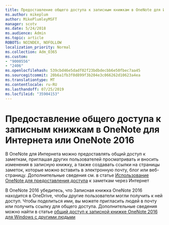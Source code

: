 ```yaml
---
title: Предоставление общего доступа к записным книжкам в OneNote для Интернета или OneNote 2016
ms.author: mikeplum
author: MikePlumleyMSFT
manager: scotv
ms.date: 5/24/2018
ms.audience: Admin
ms.topic: article
ROBOTS: NOINDEX, NOFOLLOW
localization_priority: Normal
ms.collection: Adm_O365
ms.custom:
- "9000556"
- "2406"
ms.openlocfilehash: 539cbd46e5dadf02f23bdbdecbb6e50fbec7aa45
ms.sourcegitcommit: 20b6a1fb3f0d899f3b204e3c066262d10623a4ea
ms.translationtype: MT
ms.contentlocale: ru-RU
ms.lasthandoff: 07/25/2019
ms.locfileid: "35904153"
---
```

# <a name="share-notebooks-in-onenote-for-the-web-or-onenote-2016"></a>Предоставление общего доступа к записным книжкам в OneNote для Интернета или OneNote 2016

В OneNote для Интернета можно предоставлять общий доступ к заметкам, приглашая других пользователей просматривать и вносить изменения в записную книжку, а также создавать ссылки на страницы заметок, которые можно вставить в электронную почту, блог или веб-страницу. Дополнительные сведения см. в статье [Использование OneNote для предоставления доступа](https://support.office.com/article/D3481FBE-E06C-4883-B7E9-B2EE9F38AED3) к заметкам через Интернет

В OneNote 2016 убедитесь, что Записная книжка OneNote 2016 находится в OneDrive, чтобы другие пользователи могли получить к ней доступ. Чтобы поделиться ими, вы можете пригласить людей в почту или получить ссылку для общего доступа. Дополнительные сведения можно найти в статье [общий доступ к записной книжке OneNote 2016 для Windows с другими людьми](https://support.office.com/article/d14b6033-7a95-4536-9216-bb0a5e0f8285)